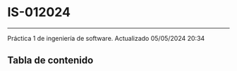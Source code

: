 # IS-012024
***
Práctica 1 de ingeniería de software.
Actualizado 05/05/2024 20:34
## Tabla de contenido
